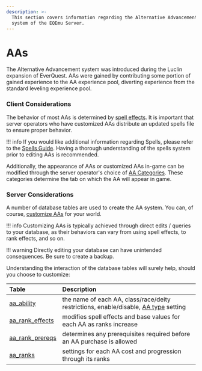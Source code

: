 ```yaml
---
description: >-
  This section covers information regarding the Alternative Advancement (AA)
  system of the EQEmu Server.
---
```


# AAs

The Alternative Advancement system was introduced during the Luclin expansion of EverQuest.  AAs were gained by contributing some portion of gained experience to the AA experience pool, diverting experience from the standard leveling experience pool.

### Client Considerations

The behavior of most AAs is determined by [spell effects](../spells/spell-effect-ids.md).  It is important that server operators who have customized AAs distribute an updated spells file to ensure proper behavior.  

!!! info
    If you would like additional information regarding Spells, please refer to the [Spells Guide](../spells/).  Having a thorough understanding of the spells system prior to editing AAs is recommended.

Additionally, the appearance of AAs or customized AAs in-game can be modified through the server operator's choice of [AA Categories](aa-categories.md).  These categories determine the tab on which the AA will appear in game.

### Server Considerations

A number of database tables are used to create the AA system.  You can, of course, [customize AAs](customizing-aas.md) for your world.  

!!! info
    Customizing AAs is typically achieved through direct edits / queries to your database, as their behaviors can vary from using spell effects, to rank effects, and so on. 

!!! warning
    Directly editing your database can have unintended consequences. Be sure to create a backup.

Understanding the interaction of the database tables will surely help, should you choose to customize:

| Table | Description |
| :--- | :--- |
| [aa_ability](../../schema/aas/aa_ability) | the name of each AA, class/race/deity restrictions, enable/disable, [AA type](aa-types.md) setting |
| [aa_rank_effects](../../schema/aas/aa_rank_effects) | modifies spell effects and base values for each AA as ranks increase |
| [aa_rank_prereqs](../../schema/aas/aa_rank_prereqs) | determines any prerequisites required before an AA purchase is allowed |
| [aa_ranks](../../schema/aas/aa_ranks) | settings for each AA cost and progression through its ranks |




